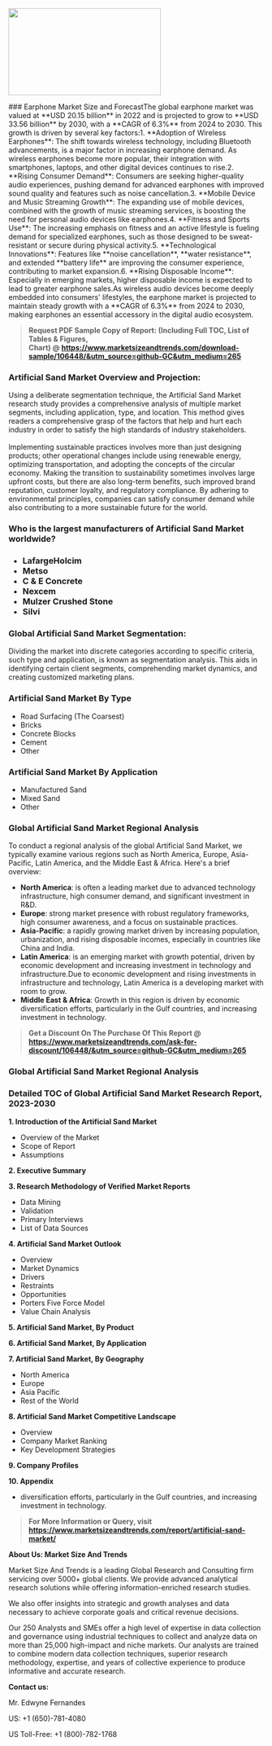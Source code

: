<p><img class="alignnone size-medium wp-image-20088" src="https://ffe5etoiles.com/wp-content/uploads/2024/12/MST1-300x171.png" alt="" width="300" height="171" /></p>### Earphone Market Size and ForecastThe global earphone market was valued at **USD 20.15 billion** in 2022 and is projected to grow to **USD 33.56 billion** by 2030, with a **CAGR of 6.3%** from 2024 to 2030. This growth is driven by several key factors:1. **Adoption of Wireless Earphones**: The shift towards wireless technology, including Bluetooth advancements, is a major factor in increasing earphone demand. As wireless earphones become more popular, their integration with smartphones, laptops, and other digital devices continues to rise.2. **Rising Consumer Demand**: Consumers are seeking higher-quality audio experiences, pushing demand for advanced earphones with improved sound quality and features such as noise cancellation.3. **Mobile Device and Music Streaming Growth**: The expanding use of mobile devices, combined with the growth of music streaming services, is boosting the need for personal audio devices like earphones.4. **Fitness and Sports Use**: The increasing emphasis on fitness and an active lifestyle is fueling demand for specialized earphones, such as those designed to be sweat-resistant or secure during physical activity.5. **Technological Innovations**: Features like **noise cancellation**, **water resistance**, and extended **battery life** are improving the consumer experience, contributing to market expansion.6. **Rising Disposable Income**: Especially in emerging markets, higher disposable income is expected to lead to greater earphone sales.As wireless audio devices become deeply embedded into consumers' lifestyles, the earphone market is projected to maintain steady growth with a **CAGR of 6.3%** from 2024 to 2030, making earphones an essential accessory in the digital audio ecosystem.</p><blockquote id="" class=""><strong>Request PDF Sample Copy of Report: (Including Full TOC, List of Tables &amp; Figures, Chart)&nbsp;@&nbsp;<strong><a href="https://www.marketsizeandtrends.com/download-sample/106448/&utm_source=github-GC&utm_medium=265" target="_blank">https://www.marketsizeandtrends.com/download-sample/106448/&utm_source=github-GC&utm_medium=265</a></strong></strong></blockquote><h3 id="" class="">Artificial Sand Market&nbsp;Overview and Projection:</h3><p id="" class="">Using a deliberate segmentation technique, the Artificial Sand Market research study provides a comprehensive analysis of multiple market segments, including application, type, and location. This method gives readers a comprehensive grasp of the factors that help and hurt each industry in order to satisfy the high standards of industry stakeholders. <br /> <br />Implementing sustainable practices involves more than just designing products; other operational changes include using renewable energy, optimizing transportation, and adopting the concepts of the circular economy. Making the transition to sustainability sometimes involves large upfront costs, but there are also long-term benefits, such improved brand reputation, customer loyalty, and regulatory compliance. By adhering to environmental principles, companies can satisfy consumer demand while also contributing to a more sustainable future for the world.</p><h3 id="" class="">Who is the largest manufacturers of&nbsp;Artificial Sand Market worldwide?</h3><h3 class=""><p><ul><li>LafargeHolcim </li><li> Metso </li><li> C & E Concrete </li><li> Nexcem </li><li> Mulzer Crushed Stone </li><li> Silvi</li></ul></p></h3><h3 id="" class="">Global&nbsp;Artificial Sand Market Segmentation:</h3><p id="" class="">Dividing the market into discrete categories according to specific criteria, such type and application, is known as segmentation analysis. This aids in identifying certain client segments, comprehending market dynamics, and creating customized marketing plans.</p><h3 id="" class="">Artificial Sand Market&nbsp;By Type</h3><p><p><ul><li>Road Surfacing (The Coarsest) </li><li> Bricks </li><li> Concrete Blocks </li><li> Cement </li><li> Other</p></li></ul></p></p><h3 id="" class="">Artificial Sand Market&nbsp;By Application</h3><p class=""><p><ul><li>Manufactured Sand </li><li> Mixed Sand </li><li> Other</li></ul></p></p><h3 id="" class="">Global Artificial Sand Market Regional Analysis</h3><p id="" class="">To conduct a regional analysis of the global Artificial Sand Market, we typically examine various regions such as North America, Europe, Asia-Pacific, Latin America, and the Middle East &amp; Africa. Here's a brief overview:</p><ul><li><strong>North America</strong>: is often a leading market due to advanced technology infrastructure, high consumer demand, and significant investment in R&amp;D.</li><li><strong>Europe</strong>: strong market presence with robust regulatory frameworks, high consumer awareness, and a focus on sustainable practices.</li><li><strong>Asia-Pacific</strong>: a rapidly growing market driven by increasing population, urbanization, and rising disposable incomes, especially in countries like China and India.</li><li><strong>Latin America</strong>: is an emerging market with growth potential, driven by economic development and increasing investment in technology and infrastructure.Due to economic development and rising investments in infrastructure and technology, Latin America is a developing market with room to grow.</li><li><strong>Middle East &amp; Africa</strong>: Growth in this region is driven by economic diversification efforts, particularly in the Gulf countries, and increasing investment in technology.</li></ul><blockquote id="" class=""><strong>Get a Discount On The Purchase Of This Report @ <strong><a href="https://www.marketsizeandtrends.com/ask-for-discount/106448/&utm_source=github-GC&utm_medium=265" target="_blank">https://www.marketsizeandtrends.com/ask-for-discount/106448/&utm_source=github-GC&utm_medium=265</a></strong></strong></blockquote><h3 id="" class="">Global Artificial Sand Market Regional Analysis</h3><h3 id="" class="">Detailed TOC of Global Artificial Sand Market Research Report, 2023-2030</h3><p id="" class=""><strong>1. Introduction of the Artificial Sand Market</strong></p><ul><li>Overview of the Market</li><li>Scope of Report</li><li>Assumptions</li></ul><p id="" class=""><strong>2. Executive Summary</strong></p><p id="" class=""><strong>3. Research Methodology of Verified Market Reports</strong></p><ul><li>Data Mining</li><li>Validation</li><li>Primary Interviews</li><li>List of Data Sources</li></ul><p id="" class=""><strong>4. Artificial Sand Market Outlook</strong></p><ul><li>Overview</li><li>Market Dynamics</li><li>Drivers</li><li>Restraints</li><li>Opportunities</li><li>Porters Five Force Model</li><li>Value Chain Analysis</li></ul><p id="" class=""><strong>5. Artificial Sand Market, By Product</strong></p><p id="" class=""><strong>6. Artificial Sand Market, By Application</strong></p><p id="" class=""><strong>7. Artificial Sand Market, By Geography</strong></p><ul><li>North America</li><li>Europe</li><li>Asia Pacific</li><li>Rest of the World</li></ul><p id="" class=""><strong>8. Artificial Sand Market Competitive Landscape</strong></p><ul><li>Overview</li><li>Company Market Ranking</li><li>Key Development Strategies</li></ul><p id="" class=""><strong>9. Company Profiles</strong></p><p id="" class=""><strong>10. Appendix</strong></p><ul><li>diversification efforts, particularly in the Gulf countries, and increasing investment in technology.</li></ul><blockquote id="" class=""><strong>For More Information or Query, visit <strong><strong><a href="https://www.marketsizeandtrends.com/report/artificial-sand-market/" target="_blank">https://www.marketsizeandtrends.com/report/artificial-sand-market/</a></strong></strong></strong></blockquote><p id="" class=""><strong>About Us: Market Size And Trends</strong></p><p id="" class="">Market Size And Trends is a leading Global Research and Consulting firm servicing over 5000+ global clients. We provide advanced analytical research solutions while offering information-enriched research studies.</p><p id="" class="">We also offer insights into strategic and growth analyses and data necessary to achieve corporate goals and critical revenue decisions.</p><p id="" class="">Our 250 Analysts and SMEs offer a high level of expertise in data collection and governance using industrial techniques to collect and analyze data on more than 25,000 high-impact and niche markets. Our analysts are trained to combine modern data collection techniques, superior research methodology, expertise, and years of collective experience to produce informative and accurate research.</p><p id="" class=""><strong>Contact us:</strong></p><p id="" class="">Mr. Edwyne Fernandes</p><p id="" class="">US: +1 (650)-781-4080</p><p id="" class="">US Toll-Free: +1 (800)-782-1768</p>

